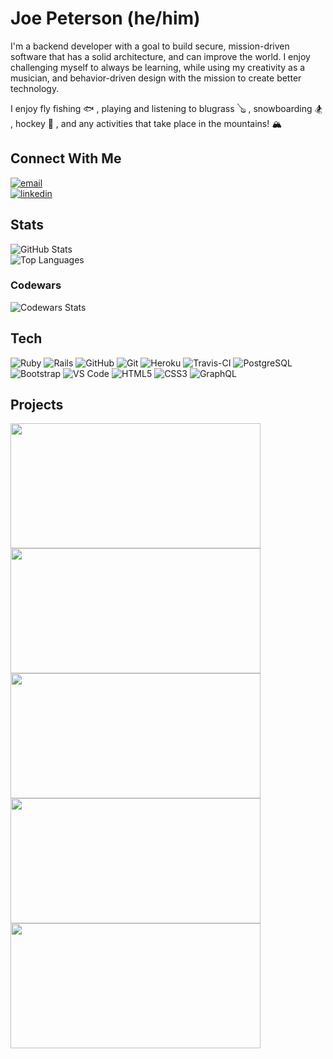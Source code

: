 # Joe Peterson (he/him)

I'm a backend developer with a goal to build secure, mission-driven software that has a solid architecture, and can improve the world. I enjoy challenging myself to always be learning, while using my creativity as a musician, and behavior-driven design with the mission to create better technology.

I enjoy fly fishing 🐟 , playing and listening to blugrass 🪕 , snowboarding 🏂 , hockey 🏒 , and any activities that take place in the mountains! 🏔 

## Connect With Me

<section align="left">
  <a href="mailto:petersonjoe5164@gmail.com"><img alt="email" src="https://img.shields.io/badge/-Email-f2c236.svg?style=for-the-badge&colorB=0078D4" /></a>
  <br>
  <a href="https://www.linkedin.com/in/joe-peterson-14718220b/"><img alt="linkedin"  src="https://img.shields.io/badge/-LinkedIn-black.svg?style=for-the-badge&logo=linkedin&colorB=1C5D99"/></a> 
</section>

## Stats

![GitHub Stats](https://github-readme-stats.vercel.app/api?username=JoePeterson51&count_private=true&show_icons=true&theme=tokyonight)
<br>
![Top Languages](https://github-readme-stats.vercel.app/api/top-langs/?username=JoePeterson51&layout=compact&theme=tokyonight)
### Codewars 
![Codewars Stats](https://arcane-beyond-95927.herokuapp.com/api/?username=golishk51&card&colormode=dark_mode)


## Tech
<section align="left">

  ![Ruby](https://img.shields.io/badge/-Ruby-CC342D?style=plastic&logo=ruby)
  ![Rails](https://img.shields.io/badge/-Rails-CC0000?style=plastic&logo=ruby-on-rails)
  ![GitHub](https://img.shields.io/badge/-GitHub-181717?style=plastic&logo=github)
  ![Git](https://img.shields.io/badge/-Git-black?style=plastic&logo=git)
  ![Heroku](https://img.shields.io/badge/-Heroku-430098?style=plastic&logo=heroku)
  ![Travis-CI](https://badgen.net/badge/icon/travis?icon=travis&label)
  ![PostgreSQL](https://img.shields.io/badge/-PostgreSQL-ffffff?style=plastic&logo=postgresql)
  ![Bootstrap](https://img.shields.io/badge/-Bootstrap-302244?style=plastic&logo=bootstrap)
  ![VS Code](https://img.shields.io/badge/-VS%20Code-007ACC?style=plastic&logo=visual-studio-code)
  ![HTML5](https://img.shields.io/badge/-HTML5-E34F26?style=plastic&logo=html5&logoColor=white)
  ![CSS3](https://img.shields.io/badge/-CSS3-1572B6?style=plastic&logo=css3)
  ![GraphQL](https://badgen.net/badge/icon/graphql?icon=graphql&label)

</section>

## Projects

<section>
  <div>
      <a href="https://github.com/JoePeterson51/sweater_weather">
        <img src="https://github-readme-stats.vercel.app/api/pin/?username=JoePeterson51&repo=sweater_weather&theme=tokyonight" align="center" height="200" width="400" /> 
      </a>
      <a href="https://github.com/JoePeterson51/find_my_city_be">
        <img src="https://github-readme-stats.vercel.app/api/pin/?username=JoePeterson51&repo=find_my_city_be&theme=tokyonight" align="center" height="200" width="400" />
      </a>
      <a href="https://github.com/JoePeterson51/black_thursday">
        <img src="https://github-readme-stats.vercel.app/api/pin/?username=JoePeterson51&repo=black_thursday&theme=tokyonight" align="center" height="200" width="400" />
      </a>
      <a href="https://github.com/JoePeterson51/find_my_city_fe">
        <img src="https://github-readme-stats.vercel.app/api/pin/?username=JoePeterson51&repo=find_my_city_fe&theme=tokyonight" align="center" height="200" width="400" />
      </a>
      <a href="https://github.com/JoePeterson51/rails-engine">
        <img src="https://github-readme-stats.vercel.app/api/pin/?username=JoePeterson51&repo=rails-engine&theme=tokyonight" align="center" height="200" width="400" />
      </a>
  </div>
</section>
